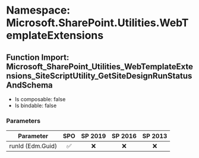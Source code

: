 # Namespace: Microsoft.SharePoint.Utilities.WebTemplateExtensions

## Function Import: Microsoft_SharePoint_Utilities_WebTemplateExtensions_SiteScriptUtility_GetSiteDesignRunStatusAndSchema

- Is composable: false
- Is bindable: false

### Parameters

Parameter | SPO | SP 2019 | SP 2016 | SP 2013
----------|:---:|:-------:|:-------:|:-------:
runId (Edm.Guid) | ✅ | ❌ | ❌ | ❌